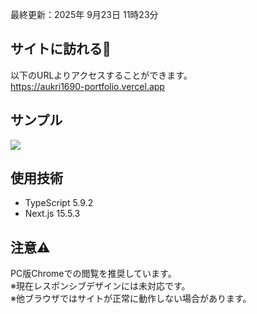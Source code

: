 最終更新：2025年 9月23日 11時23分

## サイトに訪れる🎉
以下のURLよりアクセスすることができます。<br>
https://aukri1690-portfolio.vercel.app

## サンプル
![](https://github.com/user-attachments/assets/c7d37099-7969-4a9e-a810-8e03a323e39e) 

## 使用技術
- TypeScript 5.9.2
- Next.js 15.5.3

## 注意⚠️
PC版Chromeでの閲覧を推奨しています。<br>
※現在レスポンシブデザインには未対応です。<br>
※他ブラウザではサイトが正常に動作しない場合があります。

